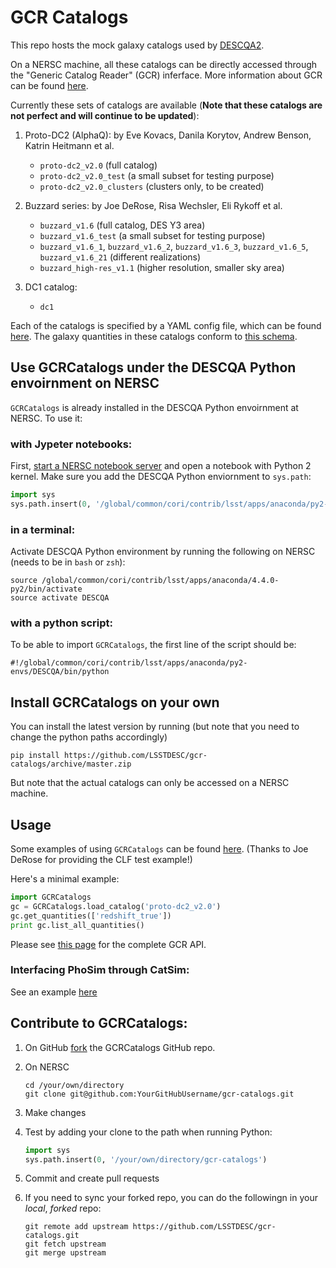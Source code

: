 # GCR Catalogs

This repo hosts the mock galaxy catalogs used by [DESCQA2](https://github.com/LSSTDESC/descqa).

On a NERSC machine, all these catalogs can be directly accessed through the "Generic Catalog Reader" (GCR) inferface.
More information about GCR can be found [here](https://github.com/yymao/generic-catalog-reader).

Currently these sets of catalogs are available (**Note that these catalogs are not perfect and will continue to be updated**):

1. Proto-DC2 (AlphaQ): 
   by Eve Kovacs, Danila Korytov, Andrew Benson, Katrin Heitmann et al. 
   - `proto-dc2_v2.0` (full catalog)
   - `proto-dc2_v2.0_test` (a small subset for testing purpose)
   - `proto-dc2_v2.0_clusters` (clusters only, to be created)
   
2. Buzzard series: 
   by Joe DeRose, Risa Wechsler, Eli Rykoff et al.
   - `buzzard_v1.6` (full catalog, DES Y3 area)
   - `buzzard_v1.6_test` (a small subset for testing purpose)
   - `buzzard_v1.6_1`, `buzzard_v1.6_2`, `buzzard_v1.6_3`, `buzzard_v1.6_5`, `buzzard_v1.6_21` (different realizations)
   - `buzzard_high-res_v1.1` (higher resolution, smaller sky area)
   
3. DC1 catalog: 
   - `dc1`

Each of the catalogs is specified by a YAML config file, which can be found [here](https://github.com/LSSTDESC/gcr-catalogs/tree/master/GCRCatalogs/catalog_configs). The galaxy quantities in these catalogs conform to [this schema](https://docs.google.com/document/d/1rUsImkBkjjw82Xa_-3a8VMV6K9aYJ8mXioaRhz0JoqI/edit).


## Use GCRCatalogs under the DESCQA Python envoirnment on NERSC

`GCRCatalogs` is already installed in the DESCQA Python envoirnment at NERSC. To use it:

### with Jypeter notebooks:

First, [start a NERSC notebook server](https://jupyter.nersc.gov) and open a notebook with Python 2 kernel. Make sure you add the DESCQA Python enviornment to `sys.path`:

```python
import sys
sys.path.insert(0, '/global/common/cori/contrib/lsst/apps/anaconda/py2-envs/DESCQA/lib/python2.7/site-packages')
```

### in a terminal:

Activate DESCQA Python environment by running the following on NERSC (needs to be in `bash` or `zsh`):

    source /global/common/cori/contrib/lsst/apps/anaconda/4.4.0-py2/bin/activate
    source activate DESCQA


### with a python script: 

To be able to import `GCRCatalogs`, the first line of the script should be:

    #!/global/common/cori/contrib/lsst/apps/anaconda/py2-envs/DESCQA/bin/python 


## Install GCRCatalogs on your own

You can install the latest version by running (but note that you need to change the python paths accordingly) 

    pip install https://github.com/LSSTDESC/gcr-catalogs/archive/master.zip

But note that the actual catalogs can only be accessed on a NERSC machine. 


## Usage

Some examples of using `GCRCatalogs` can be found [here](https://github.com/LSSTDESC/gcr-catalogs/tree/master/examples). (Thanks to Joe DeRose for providing the CLF test example!)

Here's a minimal example:

```python
import GCRCatalogs
gc = GCRCatalogs.load_catalog('proto-dc2_v2.0')
gc.get_quantities(['redshift_true'])
print gc.list_all_quantities()
```

Please see [this page](https://github.com/yymao/generic-catalog-reader/blob/master/GCR.py) for the complete GCR API.


### Interfacing PhoSim through CatSim:

See an example [here](https://github.com/LSSTDESC/gcr-catalogs/blob/master/examples/phosim_descqa.py)



## Contribute to GCRCatalogs:

1. On GitHub [fork](https://guides.github.com/activities/forking/) the GCRCatalogs GitHub repo.
2. On NERSC

       cd /your/own/directory
       git clone git@github.com:YourGitHubUsername/gcr-catalogs.git

3. Make changes
4. Test by adding your clone to the path when running Python: 
   ```python
   import sys
   sys.path.insert(0, '/your/own/directory/gcr-catalogs')
   ```
5. Commit and create pull requests
6. If you need to sync your forked repo, you can do the followingn in your *local*, *forked* repo:
   
       git remote add upstream https://github.com/LSSTDESC/gcr-catalogs.git
       git fetch upstream
       git merge upstream
       
